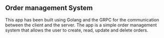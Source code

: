 ## Order management System

This app has been built using Golang and the GRPC for the communication between the client and the server. The app is a simple order management system that allows the user to create, read, update and delete orders.